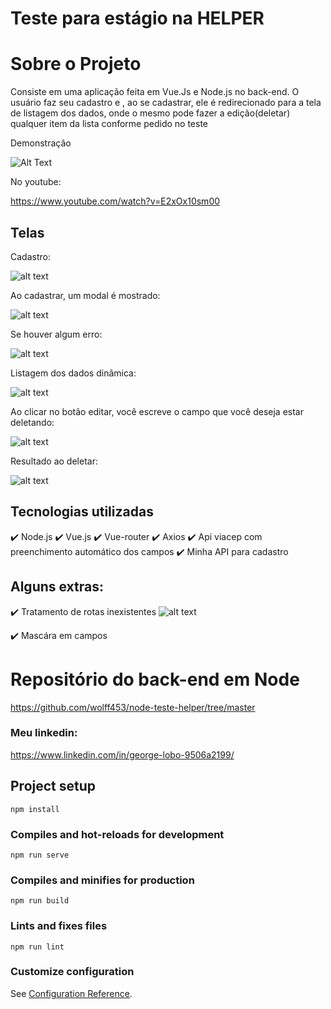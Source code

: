 # Teste para estágio na HELPER

# Sobre o Projeto
 
Consiste em uma aplicação feita em Vue.Js e Node.js no back-end. O usuário faz seu cadastro e , ao se cadastrar, ele é redirecionado para a tela de listagem dos dados, onde o mesmo pode fazer a edição(deletar) qualquer item da lista conforme pedido no teste

Demonstração

![Alt Text](https://i.imgur.com/e7101UY.gif)




No youtube:

https://www.youtube.com/watch?v=E2xOx10sm00


## Telas

Cadastro:

![alt text](https://i.imgur.com/nyZdjPY.png)

Ao cadastrar, um modal é mostrado:

![alt text](https://i.imgur.com/FcQpFhY.png)

Se houver algum erro:

![alt text](https://i.imgur.com/RrwxsC1.png)

Listagem dos dados dinâmica:

![alt text](https://i.imgur.com/0bzJZBi.png)

Ao clicar no botão editar, você escreve o campo que você deseja estar deletando:

![alt text](https://i.imgur.com/rFQfOQB.png)

Resultado ao deletar: 

![alt text](https://i.imgur.com/QKO8Zb9.png)

## Tecnologias utilizadas

✔️ Node.js
✔️ Vue.js
✔️ Vue-router
✔️ Axios
✔️ Api viacep com preenchimento automático dos campos
✔️ Minha API para cadastro

## Alguns extras:

 ✔️ Tratamento de rotas inexistentes
 ![alt text](https://i.imgur.com/TfA3nsS.png)

 ✔️ Mascára em campos
 
 # Repositório do back-end em Node
 
 https://github.com/wolff453/node-teste-helper/tree/master
 

### Meu linkedin:

https://www.linkedin.com/in/george-lobo-9506a2199/
































## Project setup
```
npm install
```

### Compiles and hot-reloads for development
```
npm run serve
```

### Compiles and minifies for production
```
npm run build
```

### Lints and fixes files
```
npm run lint
```

### Customize configuration
See [Configuration Reference](https://cli.vuejs.org/config/).
